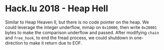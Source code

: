 # Hack.lu 2018 - Heap Hell

Similar to Heap Heaven II, but there is no code pointer on the heap. We could leverage the integer underflow, mmap on `0x10000`, then write `0x20001` bytes to make the comparison underflow and passed. After modifying `chain` and `free_hook`, to end the fread process, we could shutdown in one-direction to make it return due to EOF.